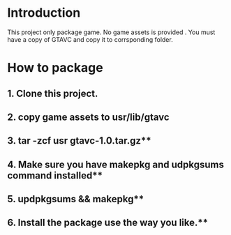  #  Introduction
 This project only package game. No game assets is provided . You must have a copy of GTAVC and copy it to corrsponding folder.

 #  How to package

 ## 1. Clone this project.
 ## **2. copy game assets to usr/lib/gtavc**
 ## 3. tar -zcf usr gtavc-1.0.tar.gz**
 ## 4. Make sure you have makepkg and udpkgsums command installed**
 ## 5. updpkgsums && makepkg**
 ## 6. Install the package use the way you like.**